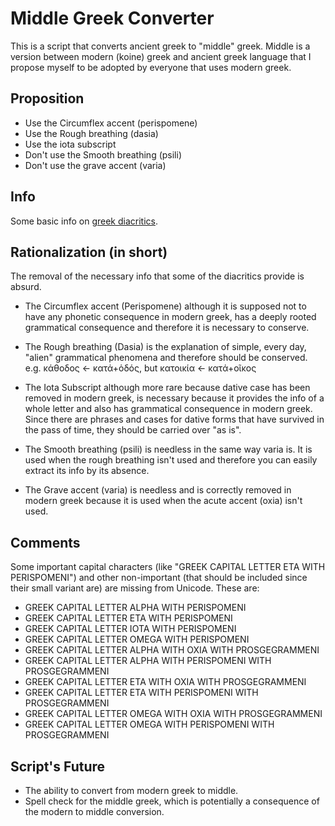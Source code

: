 # Middle Greek Converter
 
This is a script that converts ancient greek to "middle" greek. 
Middle is a version between modern (koine) greek and ancient greek language that I propose myself to be adopted by everyone that uses modern greek.
	
## Proposition

* Use the Circumflex accent (perispomene)
* Use the Rough breathing (dasia)
* Use the iota subscript
* Don't use the Smooth breathing (psili)
* Don't use the grave accent (varia)
  
## Info
Some basic info on [greek diacritics](https://en.wikipedia.org/wiki/Greek_diacritics). 

## Rationalization (in short)

The removal of the necessary info that some of the diacritics provide is absurd.

* The Circumflex accent (Perispomene) although it is supposed not to have any phonetic consequence in modern greek, has a deeply rooted grammatical consequence and therefore it is necessary to conserve.
 
* The Rough breathing (Dasia) is the explanation of simple, every day, "alien" grammatical phenomena and therefore should be conserved.  
e.g. κάθοδος <- κατά+ὁδός, but κατοικία <- κατά+οῖκος

* The Iota Subscript although more rare because dative case has been removed in modern greek, is necessary because it provides the info of a whole letter and also has grammatical consequence in modern greek. Since there are phrases and cases for dative forms that have survived in the pass of time, they should be carried over "as is".
 
* The Smooth breathing (psili) is needless in the same way varia is. It is used when the rough breathing isn't used and therefore you can easily extract its info by its absence.
 
* The Grave accent (varia) is needless and is correctly removed in modern greek because it is used when the acute accent (oxia) isn't used.

## Comments
Some important capital characters (like "GREEK CAPITAL LETTER ETA WITH PERISPOMENI") and other non-important (that should be included since their small variant are) are missing from Unicode. 
These are: 

* GREEK CAPITAL LETTER ALPHA WITH PERISPOMENI
* GREEK CAPITAL LETTER ETA WITH PERISPOMENI
* GREEK CAPITAL LETTER IOTA WITH PERISPOMENI
* GREEK CAPITAL LETTER OMEGA WITH PERISPOMENI
* GREEK CAPITAL LETTER ALPHA WITH OXIA WITH PROSGEGRAMMENI
* GREEK CAPITAL LETTER ALPHA WITH PERISPOMENI WITH PROSGEGRAMMENI
* GREEK CAPITAL LETTER ETA WITH OXIA WITH PROSGEGRAMMENI
* GREEK CAPITAL LETTER ETA WITH PERISPOMENI WITH PROSGEGRAMMENI
* GREEK CAPITAL LETTER OMEGA WITH OXIA WITH PROSGEGRAMMENI
* GREEK CAPITAL LETTER OMEGA WITH PERISPOMENI WITH PROSGEGRAMMENI

## Script's Future

* The ability to convert from modern greek to middle.
* Spell check for the middle greek, which is potentially a consequence of the modern to middle conversion.
